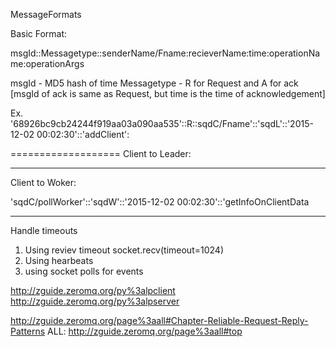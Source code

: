 
MessageFormats

Basic Format:

msgId::Messagetype::senderName/Fname:recieverName:time:operationName:operationArgs

msgId - MD5 hash of time
Messagetype - R for Request and A for ack [msgId of ack is same as Request, but time is the time of acknowledgement]

Ex.
'68926bc9cb24244f919aa03a090aa535'::R::sqdC/Fname'::'sqdL'::'2015-12-02 00:02:30'::'addClient':<Args>

===================
Client to Leader:


-----
Client to Woker:

'sqdC/pollWorker'::'sqdW'::'2015-12-02 00:02:30'::'getInfoOnClientData

----------------
Handle timeouts
1. Using reviev timeout socket.recv(timeout=1024)
2. Using hearbeats
3. using socket polls for events

http://zguide.zeromq.org/py%3alpclient
http://zguide.zeromq.org/py%3alpserver

http://zguide.zeromq.org/page%3aall#Chapter-Reliable-Request-Reply-Patterns
ALL: http://zguide.zeromq.org/page%3aall#top